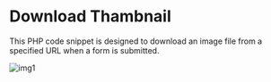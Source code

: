 # Download Thambnail 

This PHP code snippet is designed to download an image file from a specified URL when a form is submitted.

![img1](https://github.com/wassi10/Thambnail-Download/assets/91429665/62047ea9-964e-4d5b-97a9-5d905c6565a4)
